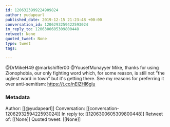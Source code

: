 ```yaml
---
id: 1206323999224909824
author: yudapearl
published_date: 2019-12-15 21:23:48 +00:00
conversation_id: 1206293259422593024
in_reply_to: 1206300605309800448
retweet: None
quoted_tweet: None
type: tweet
tags:

---
```


@DrMikeH49 @markshiffer00 @YousefMunayyer Mike, thanks for using Zionophobia, our only fighting word which, for some reason, is still not "the ugliest word in town" but it's getting there. See my reasons for preferring it over anti-semitism: https://t.co/nEIZHl6glu

### Metadata

Author: [[@yudapearl]]
Conversation: [[conversation-1206293259422593024]]
In reply to: [[1206300605309800448]]
Retweet of: [[None]]
Quoted tweet: [[None]]
